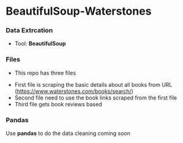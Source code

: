 # BeautifulSoup-Waterstones

### Data Extrcation
- Tool: **BeautifulSoup**


### Files
- This repo has three files
 * First file is scraping the basic details about all books from URL (https://www.waterstones.com/books/search/)
 * Second file need to use the book links scraped from the first file 
 * Third file gets book reviews based 



### Pandas

Use **pandas** to do the data cleaning
coming soon


